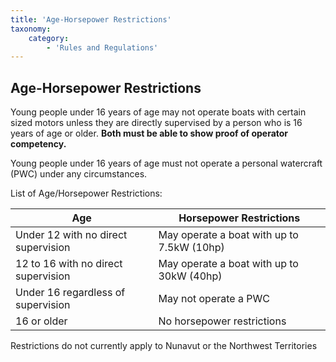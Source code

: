 ```yaml
---
title: 'Age-Horsepower Restrictions'
taxonomy:
    category:
        - 'Rules and Regulations'
---
```


## Age-Horsepower Restrictions

Young people under 16 years of age may not operate boats with certain sized motors unless they are directly supervised by a person who is 16 years of age or older. **Both must be able to show proof of operator competency.**

Young people under 16 years of age must not operate a personal watercraft (PWC) under any circumstances.

List of Age/Horsepower Restrictions:

|Age|Horsepower Restrictions|
|---|---|
|Under 12 with no direct supervision|May operate a boat with up to 7.5kW (10hp)|
|12 to 16 with no direct supervision|May operate a boat with up to 30kW (40hp)|
|Under 16 regardless of supervision|May not operate a PWC|
|16 or older|No horsepower restrictions|

Restrictions do not currently apply to Nunavut or the Northwest Territories